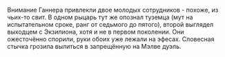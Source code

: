 Внимание Ганнера привлекли двое молодых сотрудников - похоже, из чьих-то свит. В одном рыцарь тут же опознал туземца (мут на испытательном сроке, ранг от седьмого до пятого), второй выглядел выходцем с Экзилиона, хотя и не в первом поколении. Они ожесточённо спорили, руки обоих уже лежали на эфесах. Словесная стычка грозила вылиться в запрещённую на Мэлве дуэль.
